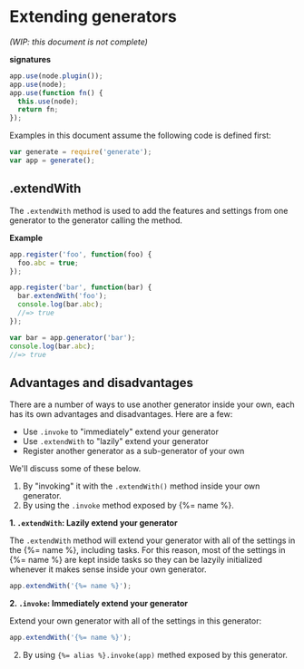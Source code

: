 # Extending generators

_(WIP: this document is not complete)_

**signatures**

```js
app.use(node.plugin());
app.use(node);
app.use(function fn() {
  this.use(node);
  return fn;
});
```


Examples in this document assume the following code is defined first:

```js
var generate = require('generate');
var app = generate();
```

## .extendWith

The `.extendWith` method is used to add the features and settings from one generator to the generator calling the method.

**Example**

```js
app.register('foo', function(foo) {
  foo.abc = true;
});

app.register('bar', function(bar) {
  bar.extendWith('foo');
  console.log(bar.abc);
  //=> true
});

var bar = app.generator('bar');
console.log(bar.abc);
//=> true
```

## Advantages and disadvantages

There are a number of ways to use another generator inside your own, each has its own advantages and disadvantages. Here are a few:

- Use `.invoke` to "immediately" extend your generator
- Use `.extendWith` to "lazily" extend your generator
- Register another generator as a sub-generator of your own


We'll discuss some of these below.

1. By "invoking" it with the `.extendWith()` method inside your own generator.
2. By using the `.invoke` method exposed by {%= name %}.

**1. `.extendWith`: Lazily extend your generator**

The `.extendWith` method will extend your generator with all of the settings in the {%= name %}, including tasks. For this reason, most of the settings in {%= name %} are kept inside tasks so they can be lazyily initialized whenever it makes sense inside your own generator.

```js
app.extendWith('{%= name %}');
```

**2. `.invoke`: Immediately extend your generator**

Extend your own generator with all of the settings in this generator:

```js
app.extendWith('{%= name %}');
```

2. By using `{%= alias %}.invoke(app)` methed exposed by this generator.

